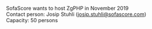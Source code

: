 SofaScore wants to host ZgPHP in November 2019  
Contact person: Josip Stuhli (josip.stuhli@sofascore.com)  
Capacity: 50 persons
